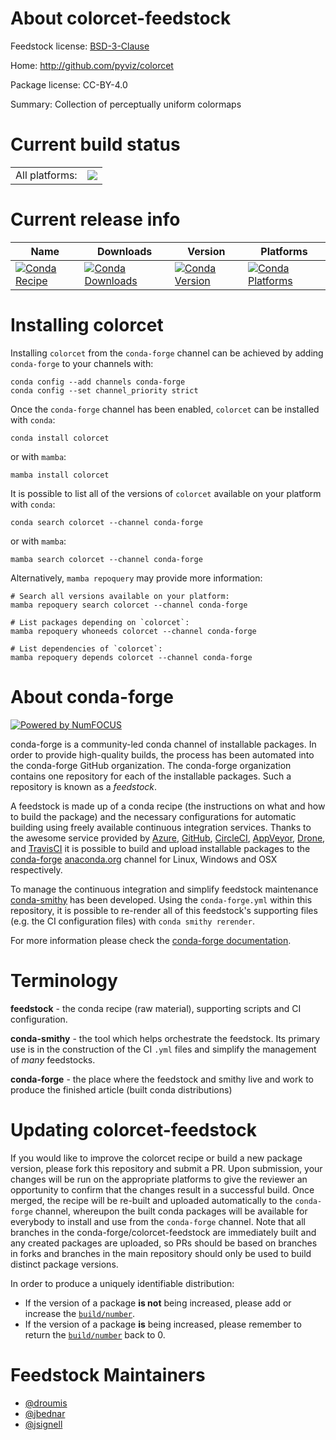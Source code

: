 About colorcet-feedstock
========================

Feedstock license: [BSD-3-Clause](https://github.com/conda-forge/colorcet-feedstock/blob/main/LICENSE.txt)

Home: http://github.com/pyviz/colorcet

Package license: CC-BY-4.0

Summary: Collection of perceptually uniform colormaps

Current build status
====================


<table><tr><td>All platforms:</td>
    <td>
      <a href="https://dev.azure.com/conda-forge/feedstock-builds/_build/latest?definitionId=5280&branchName=main">
        <img src="https://dev.azure.com/conda-forge/feedstock-builds/_apis/build/status/colorcet-feedstock?branchName=main">
      </a>
    </td>
  </tr>
</table>

Current release info
====================

| Name | Downloads | Version | Platforms |
| --- | --- | --- | --- |
| [![Conda Recipe](https://img.shields.io/badge/recipe-colorcet-green.svg)](https://anaconda.org/conda-forge/colorcet) | [![Conda Downloads](https://img.shields.io/conda/dn/conda-forge/colorcet.svg)](https://anaconda.org/conda-forge/colorcet) | [![Conda Version](https://img.shields.io/conda/vn/conda-forge/colorcet.svg)](https://anaconda.org/conda-forge/colorcet) | [![Conda Platforms](https://img.shields.io/conda/pn/conda-forge/colorcet.svg)](https://anaconda.org/conda-forge/colorcet) |

Installing colorcet
===================

Installing `colorcet` from the `conda-forge` channel can be achieved by adding `conda-forge` to your channels with:

```
conda config --add channels conda-forge
conda config --set channel_priority strict
```

Once the `conda-forge` channel has been enabled, `colorcet` can be installed with `conda`:

```
conda install colorcet
```

or with `mamba`:

```
mamba install colorcet
```

It is possible to list all of the versions of `colorcet` available on your platform with `conda`:

```
conda search colorcet --channel conda-forge
```

or with `mamba`:

```
mamba search colorcet --channel conda-forge
```

Alternatively, `mamba repoquery` may provide more information:

```
# Search all versions available on your platform:
mamba repoquery search colorcet --channel conda-forge

# List packages depending on `colorcet`:
mamba repoquery whoneeds colorcet --channel conda-forge

# List dependencies of `colorcet`:
mamba repoquery depends colorcet --channel conda-forge
```


About conda-forge
=================

[![Powered by
NumFOCUS](https://img.shields.io/badge/powered%20by-NumFOCUS-orange.svg?style=flat&colorA=E1523D&colorB=007D8A)](https://numfocus.org)

conda-forge is a community-led conda channel of installable packages.
In order to provide high-quality builds, the process has been automated into the
conda-forge GitHub organization. The conda-forge organization contains one repository
for each of the installable packages. Such a repository is known as a *feedstock*.

A feedstock is made up of a conda recipe (the instructions on what and how to build
the package) and the necessary configurations for automatic building using freely
available continuous integration services. Thanks to the awesome service provided by
[Azure](https://azure.microsoft.com/en-us/services/devops/), [GitHub](https://github.com/),
[CircleCI](https://circleci.com/), [AppVeyor](https://www.appveyor.com/),
[Drone](https://cloud.drone.io/welcome), and [TravisCI](https://travis-ci.com/)
it is possible to build and upload installable packages to the
[conda-forge](https://anaconda.org/conda-forge) [anaconda.org](https://anaconda.org/)
channel for Linux, Windows and OSX respectively.

To manage the continuous integration and simplify feedstock maintenance
[conda-smithy](https://github.com/conda-forge/conda-smithy) has been developed.
Using the ``conda-forge.yml`` within this repository, it is possible to re-render all of
this feedstock's supporting files (e.g. the CI configuration files) with ``conda smithy rerender``.

For more information please check the [conda-forge documentation](https://conda-forge.org/docs/).

Terminology
===========

**feedstock** - the conda recipe (raw material), supporting scripts and CI configuration.

**conda-smithy** - the tool which helps orchestrate the feedstock.
                   Its primary use is in the construction of the CI ``.yml`` files
                   and simplify the management of *many* feedstocks.

**conda-forge** - the place where the feedstock and smithy live and work to
                  produce the finished article (built conda distributions)


Updating colorcet-feedstock
===========================

If you would like to improve the colorcet recipe or build a new
package version, please fork this repository and submit a PR. Upon submission,
your changes will be run on the appropriate platforms to give the reviewer an
opportunity to confirm that the changes result in a successful build. Once
merged, the recipe will be re-built and uploaded automatically to the
`conda-forge` channel, whereupon the built conda packages will be available for
everybody to install and use from the `conda-forge` channel.
Note that all branches in the conda-forge/colorcet-feedstock are
immediately built and any created packages are uploaded, so PRs should be based
on branches in forks and branches in the main repository should only be used to
build distinct package versions.

In order to produce a uniquely identifiable distribution:
 * If the version of a package **is not** being increased, please add or increase
   the [``build/number``](https://docs.conda.io/projects/conda-build/en/latest/resources/define-metadata.html#build-number-and-string).
 * If the version of a package **is** being increased, please remember to return
   the [``build/number``](https://docs.conda.io/projects/conda-build/en/latest/resources/define-metadata.html#build-number-and-string)
   back to 0.

Feedstock Maintainers
=====================

* [@droumis](https://github.com/droumis/)
* [@jbednar](https://github.com/jbednar/)
* [@jsignell](https://github.com/jsignell/)

